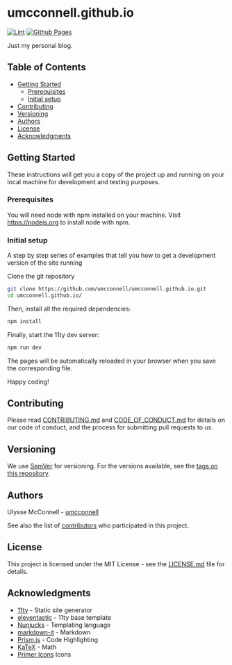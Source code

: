 # umcconnell.github.io

[![Lint](https://github.com/umcconnell/umcconnell.github.io/actions/workflows/lint.yml/badge.svg)](https://github.com/umcconnell/umcconnell.github.io/actions/workflows/lint.yml)
[![Github Pages](https://github.com/umcconnell/umcconnell.github.io/actions/workflows/deploy.yml/badge.svg)](https://github.com/umcconnell/umcconnell.github.io/actions/workflows/deploy.yml)

Just my personal blog.

## Table of Contents

-   [Getting Started](#getting-started)
    -   [Prerequisites](#prerequisites)
    -   [Initial setup](#initial-setup)
-   [Contributing](#contributing)
-   [Versioning](#versioning)
-   [Authors](#authors)
-   [License](#license)
-   [Acknowledgments](#acknowledgments)

## Getting Started

These instructions will get you a copy of the project up and running on your
local machine for development and testing purposes.

### Prerequisites

You will need node with npm installed on your machine. Visit https://nodejs.org
to install node with npm.

### Initial setup

A step by step series of examples that tell you how to get a development
version of the site running

Clone the git repository

```bash
git clone https://github.com/umcconnell/umcconnell.github.io.git
cd umcconnell.github.io/
```

Then, install all the required dependencies:

```bash
npm install
```

Finally, start the 11ty dev server:

```bash
npm run dev
```

The pages will be automatically reloaded in your browser when you save the
corresponding file.

Happy coding!

## Contributing

Please read [CONTRIBUTING.md](CONTRIBUTING.md) and
[CODE_OF_CONDUCT.md](CODE_OF_CONDUCT.md) for details on our code of conduct, and
the process for submitting pull requests to us.

## Versioning

We use [SemVer](http://semver.org/) for versioning. For the versions available,
see the [tags on this repository](https://github.com/umcconnell/umcconnell.github.io/tags).

## Authors

Ulysse McConnell - [umcconnell](https://github.com/umcconnell/)

See also the list of
[contributors](https://github.com/umcconnell/umcconnell.github.io/contributors)
who participated in this project.

## License

This project is licensed under the MIT License - see the
[LICENSE.md](LICENSE.md) file for details.

## Acknowledgments

-   [11ty](https://www.11ty.dev/) - Static site generator
-   [eleventastic](https://github.com/maxboeck/eleventastic) - 11ty base template
-   [Nunjucks](https://mozilla.github.io/nunjucks/) - Templating language
-   [markdown-it](https://github.com/markdown-it/markdown-it) - Markdown
-   [Prism.js](https://prismjs.com/) - Code Highlighting
-   [KaTeX](https://katex.org/) - Math
-   [Primer Icons](https://primer.style/octicons/) Icons
